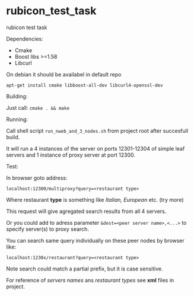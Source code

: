 # rubicon_test_task
rubicon test task

Dependencies:

* Cmake
* Boost libs >=1.58
* Libcurl

On debian it should be availabel in default repo

`apt-get install cmake libboost-all-dev libcurl4-openssl-dev `

Building:

Just call: `cmake . && make`

Running:

Call shell script `run_nweb_and_3_nodes.sh` from project root after succesfull build.

It will run a 4 instances of the server on ports 12301-12304 of simple leaf servers and 1 instance of proxy server at port 12300.

Test:

In browser goto address:

`localhost:12300/multiproxy?query=<restaurant type>`

Where restaurant **type** is something like *Italian, European* etc. (try more)

This request will give agregated search results from all 4 servers.

Or you could add to adress parameter `&dest=<peer server name>,<...>` to specify server(s) to proxy search.

You can search same query individually on these peer nodes by browser like:

`localhost:1230x/restaurant?query=<restaurant type>`

Note search could match a partial prefix, but it is case sensitive.

For reference of *servers names* ans *restaurant types* see **xml** files in project.
